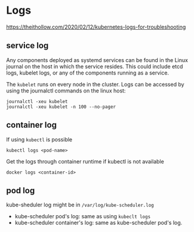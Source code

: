 # Logs
https://theithollow.com/2020/02/12/kubernetes-logs-for-troubleshooting

## service log
Any components deployed as systemd services can be found in the Linux journal on the host in which the service resides.
This could include etcd logs, kubelet logs, or any of the components running as a service.

The `kubelet` runs on every node in the cluster. Logs can be accessed by using the journalctl commands on the linux host:
```
journalctl -xeu kubelet
journalctl -xeu kubelet -n 100 --no-pager
```

## container log
If using `kubectl` is possible
```
kubectl logs <pod-name>
```

Get the logs through container runtime if kubectl is not available
```
docker logs <container-id>
```

## pod log
kube-sheduler log might be in `/var/log/kube-scheduler.log`
- kube-scheduler pod's log: same as using `kubeclt logs`
- kube-scheduler container's log: same as kube-scheduler pod's log.
